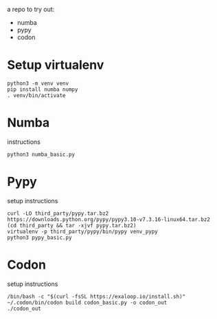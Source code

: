 a repo to try out:
- numba
- pypy
- codon

# Setup virtualenv

```
python3 -m venv venv
pip install numba numpy
. venv/bin/activate
```


# Numba
instructions

```
python3 numba_basic.py
```


# Pypy
setup instructions

```
curl -LO third_party/pypy.tar.bz2 https://downloads.python.org/pypy/pypy3.10-v7.3.16-linux64.tar.bz2
(cd third_party && tar -xjvf pypy.tar.bz2)
virtualenv -p third_party/pypy/bin/pypy venv_pypy
python3 pypy_basic.py
```


# Codon
setup instructions
```
/bin/bash -c "$(curl -fsSL https://exaloop.io/install.sh)"
~/.codon/bin/codon build codon_basic.py -o codon_out
./codon_out
```
